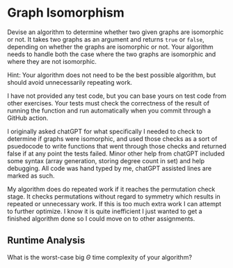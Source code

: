 # Graph Isomorphism

Devise an algorithm to determine whether two given graphs are isomorphic or not.
It takes two graphs as an argument and returns `true` or `false`, depending on
whether the graphs are isomorphic or not. Your algorithm needs to handle both
the case where the two graphs are isomorphic and where they are not isomorphic.

Hint: Your algorithm does not need to be the best possible algorithm, but should
avoid unnecessarily repeating work.

I have not provided any test code, but you can base yours on test code from
other exercises. Your tests must check the correctness of the result of running
the function and run automatically when you commit through a GitHub action.

I originally asked chatGPT for what specifically I needed to check to determine if graphs were isomorphic, and used those checks as a sort of psuedocode to write functions that went through those checks and returned false if at any point the tests failed. Minor other help from chatGPT included some syntax (array generation, storing degree count in set) and help debugging. All code was hand typed by me, chatGPT assisted lines are marked as such.

My algorithm does do repeated work if it reaches the permutation check stage. It checks permutations without regard to symmetry which results in repeated or unnecessary work. If this is too much extra work I can attempt to further optimize. I know it is quite inefficient I just wanted to get a finished algorithm done so I could move on to other assignments.

## Runtime Analysis

What is the worst-case big $\Theta$ time complexity of your algorithm?
